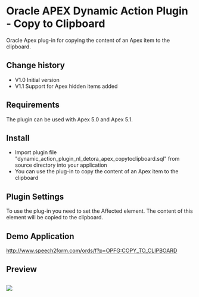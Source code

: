 # Oracle APEX Dynamic Action Plugin -  Copy to Clipboard
Oracle Apex plug-in for copying the content of an Apex item to the clipboard.

## Change history
- V1.0    Initial version
- V1.1    Support for Apex hidden items added

## Requirements
The plugin can be used with Apex 5.0 and Apex 5.1. 

## Install
- Import plugin file "dynamic_action_plugin_nl_detora_apex_copytoclipboard.sql" from source directory into your application
- You can use the plug-in to copy the content of an Apex item to the clipboard

## Plugin Settings
To use the plug-in you need to set the Affected element. The content of this element will be copied to the clipboard.

## Demo Application
http://www.speech2form.com/ords/f?p=OPFG:COPY_TO_CLIPBOARD

## Preview
![](https://raw.githubusercontent.com/dickdral/apex-copy_to_clipboard/master/copy_to_clipboard_example.gif?raw=true)
---
